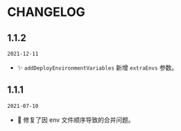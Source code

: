 # CHANGELOG

## 1.1.2

`2021-12-11`

* :sparkles: `addDeployEnvironmentVariables` 新增 `extraEnvs` 参数。

## 1.1.1

`2021-07-10`

* :bug: 修复了因 env 文件顺序导致的合并问题。
